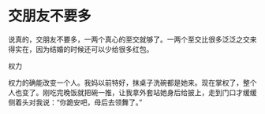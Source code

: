 # 交朋友不要多

说真的，交朋友不要多，一两个真心的至交就够了。一两个至交比很多泛泛之交来得实在，因为结婚的时候还可以少给很多红包。 

权力 

权力的确能改变一个人。我妈以前特好，抹桌子洗碗都是她来。现在掌权了，整个人也变了。刚吃完晚饭就把碗一推，让我拿外套站她身后给披上，走到门口才缓缓侧着头对我说：“你跪安吧，母后去领舞了。”